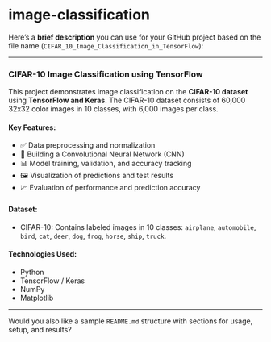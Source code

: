 # image-classification
Here’s a **brief description** you can use for your GitHub project based on the file name (`CIFAR_10_Image_Classification_in_TensorFlow`):

---

### CIFAR-10 Image Classification using TensorFlow

This project demonstrates image classification on the **CIFAR-10 dataset** using **TensorFlow and Keras**. The CIFAR-10 dataset consists of 60,000 32x32 color images in 10 classes, with 6,000 images per class.

#### Key Features:

* ✅ Data preprocessing and normalization
* 🧠 Building a Convolutional Neural Network (CNN)
* 📊 Model training, validation, and accuracy tracking
* 🖼️ Visualization of predictions and test results
* 📈 Evaluation of performance and prediction accuracy

#### Dataset:

* CIFAR-10: Contains labeled images in 10 classes: `airplane`, `automobile`, `bird`, `cat`, `deer`, `dog`, `frog`, `horse`, `ship`, `truck`.

#### Technologies Used:

* Python
* TensorFlow / Keras
* NumPy
* Matplotlib

---

Would you also like a sample `README.md` structure with sections for usage, setup, and results?
